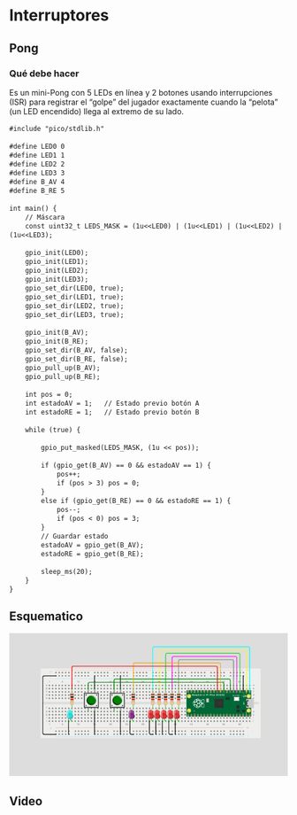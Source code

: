 # Interruptores

## Pong
### Qué debe hacer
Es un mini-Pong con 5 LEDs en línea y 2 botones usando interrupciones (ISR) para registrar el “golpe” del jugador exactamente cuando la “pelota” (un LED encendido) llega al extremo de su lado.

``` codigo
#include "pico/stdlib.h"
 
#define LED0 0
#define LED1 1
#define LED2 2
#define LED3 3
#define B_AV 4
#define B_RE 5
 
int main() {
    // Máscara
    const uint32_t LEDS_MASK = (1u<<LED0) | (1u<<LED1) | (1u<<LED2) | (1u<<LED3);
 
    gpio_init(LED0);
    gpio_init(LED1);
    gpio_init(LED2);
    gpio_init(LED3);
    gpio_set_dir(LED0, true);
    gpio_set_dir(LED1, true);
    gpio_set_dir(LED2, true);
    gpio_set_dir(LED3, true);
 
    gpio_init(B_AV);
    gpio_init(B_RE);
    gpio_set_dir(B_AV, false);
    gpio_set_dir(B_RE, false);
    gpio_pull_up(B_AV);
    gpio_pull_up(B_RE);
 
    int pos = 0;        
    int estadoAV = 1;   // Estado previo botón A
    int estadoRE = 1;   // Estado previo botón B
 
    while (true) {
     
        gpio_put_masked(LEDS_MASK, (1u << pos));
 
        if (gpio_get(B_AV) == 0 && estadoAV == 1) {
            pos++;
            if (pos > 3) pos = 0;
        }
        else if (gpio_get(B_RE) == 0 && estadoRE == 1) {
            pos--;
            if (pos < 0) pos = 3;
        }
        // Guardar estado
        estadoAV = gpio_get(B_AV);
        estadoRE = gpio_get(B_RE);
 
        sleep_ms(20);
    }
}
``` 

## Esquematico
![Diagrama del sistema](recursos/esquematico4.png)

## Video